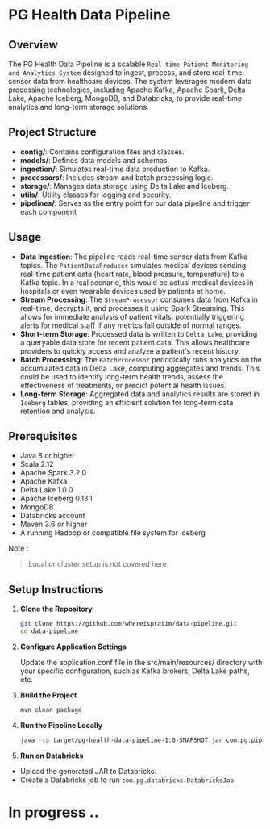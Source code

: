 # PG Health Data Pipeline

## Overview

The PG Health Data Pipeline is a scalable `Real-time Patient Monitoring and Analytics System` designed to ingest, process, and store real-time sensor data from healthcare devices. The system leverages modern data processing technologies, including Apache Kafka, Apache Spark, Delta Lake, Apache Iceberg, MongoDB, and Databricks, to provide real-time analytics and long-term storage solutions.

## Project Structure

- **config/**: Contains configuration files and classes.
- **models/**: Defines data models and schemas.
- **ingestion/**: Simulates real-time data production to Kafka.
- **processors/**: Includes stream and batch processing logic.
- **storage/**: Manages data storage using Delta Lake and Iceberg.
- **utils/**: Utility classes for logging and security.
- **pipelines/**: Serves as the entry point for our data pipeline and trigger each component

## Usage
- **Data Ingestion**: The pipeline reads real-time sensor data from Kafka topics. The `PatientDataProducer` simulates medical devices sending real-time patient data (heart rate, blood pressure, temperature) to a Kafka topic. In a real scenario, this would be actual medical devices in hospitals or even wearable devices used by patients at home.
- **Stream Processing**: The `StreamProcessor` consumes data from Kafka in real-time, decrypts it, and processes it using Spark Streaming. This allows for immediate analysis of patient vitals, potentially triggering alerts for medical staff if any metrics fall outside of normal ranges.
- **Short-term Storage**: Processed data is written to `Delta Lake`, providing a queryable data store for recent patient data. This allows healthcare providers to quickly access and analyze a patient's recent history.
- **Batch Processing**: The `BatchProcessor` periodically runs analytics on the accumulated data in Delta Lake, computing aggregates and trends. This could be used to identify long-term health trends, assess the effectiveness of treatments, or predict potential health issues.
- **Long-term Storage**: Aggregated data and analytics results are stored in `Iceberg` tables, providing an efficient solution for long-term data retention and analysis.

## Prerequisites

- Java 8 or higher
- Scala 2.12
- Apache Spark 3.2.0
- Apache Kafka
- Delta Lake 1.0.0
- Apache Iceberg 0.13.1
- MongoDB
- Databricks account
- Maven 3.6 or higher
- A running Hadoop or compatible file system for Iceberg

Note :
> Local or cluster setup is not covered here.

## Setup Instructions

1. **Clone the Repository**

   ```bash
   git clone https://github.com/whereispratim/data-pipeline.git
   cd data-pipeline

2. **Configure Application Settings**

   Update the application.conf file in the src/main/resources/ directory with your specific configuration, such as Kafka brokers, Delta Lake paths, etc.

3. **Build the Project**

   ```bash
   mvn clean package
   
4. **Run the Pipeline Locally**
   ```bash
   java -cp target/pg-health-data-pipeline-1.0-SNAPSHOT.jar com.pg.pipelines.PatientDataPipeline
5. **Run on Databricks**

- Upload the generated JAR to Databricks.
- Create a Databricks job to run `com.pg.databricks.DatabricksJob`.

# In progress ..
